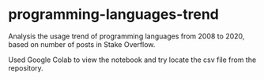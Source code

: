 # programming-languages-trend

Analysis the usage trend of programming languages from 2008 to 2020, based on number of posts in Stake Overflow.

Used Google Colab to view the notebook and try locate the csv file from the repository.
